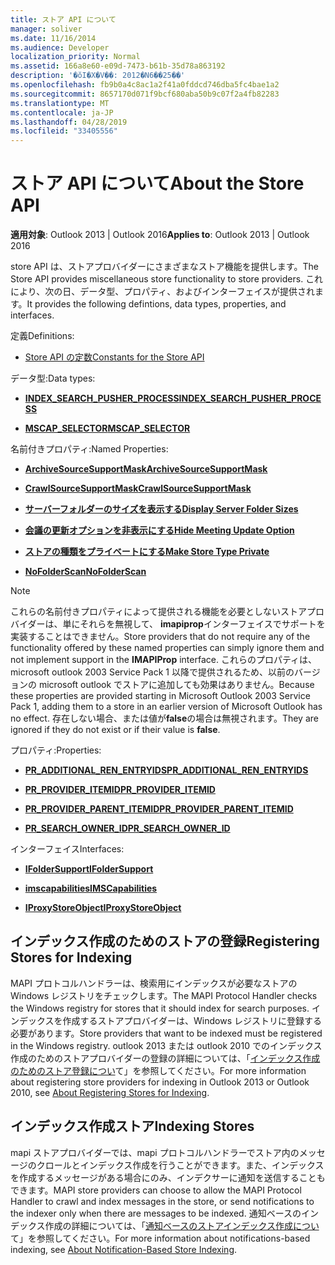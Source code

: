 ```yaml
---
title: ストア API について
manager: soliver
ms.date: 11/16/2014
ms.audience: Developer
localization_priority: Normal
ms.assetid: 166a8e60-e09d-7473-b61b-35d78a863192
description: '�ŏI�X�V��: 2012�N6��25��'
ms.openlocfilehash: fb9b0a4c8ac1a2f41a0fddcd746dba5fc4bae1a2
ms.sourcegitcommit: 8657170d071f9bcf680aba50b9c07f2a4fb82283
ms.translationtype: MT
ms.contentlocale: ja-JP
ms.lasthandoff: 04/28/2019
ms.locfileid: "33405556"
---
```

# <a name="about-the-store-api"></a><span data-ttu-id="4d573-103">ストア API について</span><span class="sxs-lookup"><span data-stu-id="4d573-103">About the Store API</span></span>

  
  
<span data-ttu-id="4d573-104">**適用対象**: Outlook 2013 | Outlook 2016</span><span class="sxs-lookup"><span data-stu-id="4d573-104">**Applies to**: Outlook 2013 | Outlook 2016</span></span> 
  
<span data-ttu-id="4d573-105">store API は、ストアプロバイダーにさまざまなストア機能を提供します。</span><span class="sxs-lookup"><span data-stu-id="4d573-105">The Store API provides miscellaneous store functionality to store providers.</span></span> <span data-ttu-id="4d573-106">これにより、次の日、データ型、プロパティ、およびインターフェイスが提供されます。</span><span class="sxs-lookup"><span data-stu-id="4d573-106">It provides the following defintions, data types, properties, and interfaces.</span></span>
  
<span data-ttu-id="4d573-107">定義</span><span class="sxs-lookup"><span data-stu-id="4d573-107">Definitions:</span></span>
  
- [<span data-ttu-id="4d573-108">Store API の定数</span><span class="sxs-lookup"><span data-stu-id="4d573-108">Constants for the Store API</span></span>](mapi-constants.md)
    
<span data-ttu-id="4d573-109">データ型:</span><span class="sxs-lookup"><span data-stu-id="4d573-109">Data types:</span></span>
  
- <span data-ttu-id="4d573-110">**[INDEX_SEARCH_PUSHER_PROCESS](index_search_pusher_process.md)**</span><span class="sxs-lookup"><span data-stu-id="4d573-110">**[INDEX_SEARCH_PUSHER_PROCESS](index_search_pusher_process.md)**</span></span>
    
- <span data-ttu-id="4d573-111">**[MSCAP_SELECTOR](mscap_selector.md)**</span><span class="sxs-lookup"><span data-stu-id="4d573-111">**[MSCAP_SELECTOR](mscap_selector.md)**</span></span>
    
<span data-ttu-id="4d573-112">名前付きプロパティ:</span><span class="sxs-lookup"><span data-stu-id="4d573-112">Named Properties:</span></span>
  
- <span data-ttu-id="4d573-113">**[ArchiveSourceSupportMask](archivesourcesupportmask.md)**</span><span class="sxs-lookup"><span data-stu-id="4d573-113">**[ArchiveSourceSupportMask](archivesourcesupportmask.md)**</span></span>
    
- <span data-ttu-id="4d573-114">**[CrawlSourceSupportMask](crawlsourcesupportmask.md)**</span><span class="sxs-lookup"><span data-stu-id="4d573-114">**[CrawlSourceSupportMask](crawlsourcesupportmask.md)**</span></span>
    
- <span data-ttu-id="4d573-115">**[サーバーフォルダーのサイズを表示する](display-server-folder-sizes-property.md)**</span><span class="sxs-lookup"><span data-stu-id="4d573-115">**[Display Server Folder Sizes](display-server-folder-sizes-property.md)**</span></span>
    
- <span data-ttu-id="4d573-116">**[会議の更新オプションを非表示にする](hide-meeting-update-option-property.md)**</span><span class="sxs-lookup"><span data-stu-id="4d573-116">**[Hide Meeting Update Option](hide-meeting-update-option-property.md)**</span></span>
    
- <span data-ttu-id="4d573-117">**[ストアの種類をプライベートにする](make-store-type-private-property.md)**</span><span class="sxs-lookup"><span data-stu-id="4d573-117">**[Make Store Type Private](make-store-type-private-property.md)**</span></span>
    
- <span data-ttu-id="4d573-118">**[NoFolderScan](nofolderscan.md)**</span><span class="sxs-lookup"><span data-stu-id="4d573-118">**[NoFolderScan](nofolderscan.md)**</span></span>
    
> [!NOTE]
> <span data-ttu-id="4d573-119">これらの名前付きプロパティによって提供される機能を必要としないストアプロバイダーは、単にそれらを無視して、 **imapiprop**インターフェイスでサポートを実装することはできません。</span><span class="sxs-lookup"><span data-stu-id="4d573-119">Store providers that do not require any of the functionality offered by these named properties can simply ignore them and not implement support in the **IMAPIProp** interface.</span></span> <span data-ttu-id="4d573-120">これらのプロパティは、microsoft outlook 2003 Service Pack 1 以降で提供されるため、以前のバージョンの microsoft outlook でストアに追加しても効果はありません。</span><span class="sxs-lookup"><span data-stu-id="4d573-120">Because these properties are provided starting in Microsoft Outlook 2003 Service Pack 1, adding them to a store in an earlier version of Microsoft Outlook has no effect.</span></span> <span data-ttu-id="4d573-121">存在しない場合、または値が**false**の場合は無視されます。</span><span class="sxs-lookup"><span data-stu-id="4d573-121">They are ignored if they do not exist or if their value is **false**.</span></span> 
  
<span data-ttu-id="4d573-122">プロパティ:</span><span class="sxs-lookup"><span data-stu-id="4d573-122">Properties:</span></span>
  
- <span data-ttu-id="4d573-123">**[PR_ADDITIONAL_REN_ENTRYIDS](pidtagadditionalrenentryids-canonical-property.md)**</span><span class="sxs-lookup"><span data-stu-id="4d573-123">**[PR_ADDITIONAL_REN_ENTRYIDS](pidtagadditionalrenentryids-canonical-property.md)**</span></span>
    
- <span data-ttu-id="4d573-124">**[PR_PROVIDER_ITEMID](pidtagprovideritemid-canonical-property.md)**</span><span class="sxs-lookup"><span data-stu-id="4d573-124">**[PR_PROVIDER_ITEMID](pidtagprovideritemid-canonical-property.md)**</span></span>
    
- <span data-ttu-id="4d573-125">**[PR_PROVIDER_PARENT_ITEMID](pidtagproviderparentitemid-canonical-property.md)**</span><span class="sxs-lookup"><span data-stu-id="4d573-125">**[PR_PROVIDER_PARENT_ITEMID](pidtagproviderparentitemid-canonical-property.md)**</span></span>
    
- <span data-ttu-id="4d573-126">**[PR_SEARCH_OWNER_ID](pidtagsearchownerid-canonical-property.md)**</span><span class="sxs-lookup"><span data-stu-id="4d573-126">**[PR_SEARCH_OWNER_ID](pidtagsearchownerid-canonical-property.md)**</span></span>
    
<span data-ttu-id="4d573-127">インターフェイス</span><span class="sxs-lookup"><span data-stu-id="4d573-127">Interfaces:</span></span>
  
- <span data-ttu-id="4d573-128">**[IFolderSupport](ifoldersupportiunknown.md)**</span><span class="sxs-lookup"><span data-stu-id="4d573-128">**[IFolderSupport](ifoldersupportiunknown.md)**</span></span>
    
- <span data-ttu-id="4d573-129">**[imscapabilities](imscapabilitiesiunknown.md)**</span><span class="sxs-lookup"><span data-stu-id="4d573-129">**[IMSCapabilities](imscapabilitiesiunknown.md)**</span></span>
    
- <span data-ttu-id="4d573-130">**[IProxyStoreObject](iproxystoreobject.md)**</span><span class="sxs-lookup"><span data-stu-id="4d573-130">**[IProxyStoreObject](iproxystoreobject.md)**</span></span>
    
## <a name="registering-stores-for-indexing"></a><span data-ttu-id="4d573-131">インデックス作成のためのストアの登録</span><span class="sxs-lookup"><span data-stu-id="4d573-131">Registering Stores for Indexing</span></span>

<span data-ttu-id="4d573-132">MAPI プロトコルハンドラーは、検索用にインデックスが必要なストアの Windows レジストリをチェックします。</span><span class="sxs-lookup"><span data-stu-id="4d573-132">The MAPI Protocol Handler checks the Windows registry for stores that it should index for search purposes.</span></span> <span data-ttu-id="4d573-133">インデックスを作成するストアプロバイダーは、Windows レジストリに登録する必要があります。</span><span class="sxs-lookup"><span data-stu-id="4d573-133">Store providers that want to be indexed must be registered in the Windows registry.</span></span> <span data-ttu-id="4d573-134">outlook 2013 または outlook 2010 でのインデックス作成のためのストアプロバイダーの登録の詳細については、「[インデックス作成のためのストア登録につい](about-registering-stores-for-indexing.md)て」を参照してください。</span><span class="sxs-lookup"><span data-stu-id="4d573-134">For more information about registering store providers for indexing in Outlook 2013 or Outlook 2010, see [About Registering Stores for Indexing](about-registering-stores-for-indexing.md).</span></span>
  
## <a name="indexing-stores"></a><span data-ttu-id="4d573-135">インデックス作成ストア</span><span class="sxs-lookup"><span data-stu-id="4d573-135">Indexing Stores</span></span>

<span data-ttu-id="4d573-136">mapi ストアプロバイダーでは、mapi プロトコルハンドラーでストア内のメッセージのクロールとインデックス作成を行うことができます。また、インデックスを作成するメッセージがある場合にのみ、インデクサーに通知を送信することもできます。</span><span class="sxs-lookup"><span data-stu-id="4d573-136">MAPI store providers can choose to allow the MAPI Protocol Handler to crawl and index messages in the store, or send notifications to the indexer only when there are messages to be indexed.</span></span> <span data-ttu-id="4d573-137">通知ベースのインデックス作成の詳細については、「[通知ベースのストアインデックス作成につい](about-notification-based-store-indexing.md)て」を参照してください。</span><span class="sxs-lookup"><span data-stu-id="4d573-137">For more information about notifications-based indexing, see [About Notification-Based Store Indexing](about-notification-based-store-indexing.md).</span></span>
  


